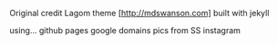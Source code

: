 Original credit Lagom theme [http://mdswanson.com] built with jekyll


using...
github pages
google domains
pics from SS instagram